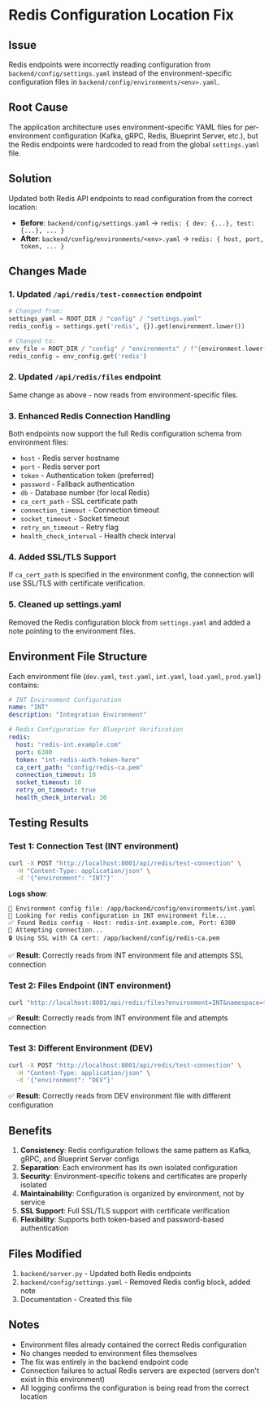 # Redis Configuration Location Fix

## Issue
Redis endpoints were incorrectly reading configuration from `backend/config/settings.yaml` instead of the environment-specific configuration files in `backend/config/environments/<env>.yaml`.

## Root Cause
The application architecture uses environment-specific YAML files for per-environment configuration (Kafka, gRPC, Redis, Blueprint Server, etc.), but the Redis endpoints were hardcoded to read from the global `settings.yaml` file.

## Solution
Updated both Redis API endpoints to read configuration from the correct location:
- **Before**: `backend/config/settings.yaml` → `redis: { dev: {...}, test: {...}, ... }`
- **After**: `backend/config/environments/<env>.yaml` → `redis: { host, port, token, ... }`

## Changes Made

### 1. Updated `/api/redis/test-connection` endpoint
```python
# Changed from:
settings_yaml = ROOT_DIR / "config" / "settings.yaml"
redis_config = settings.get('redis', {}).get(environment.lower())

# Changed to:
env_file = ROOT_DIR / "config" / "environments" / f"{environment.lower()}.yaml"
redis_config = env_config.get('redis')
```

### 2. Updated `/api/redis/files` endpoint
Same change as above - now reads from environment-specific files.

### 3. Enhanced Redis Connection Handling
Both endpoints now support the full Redis configuration schema from environment files:
- `host` - Redis server hostname
- `port` - Redis server port
- `token` - Authentication token (preferred)
- `password` - Fallback authentication
- `db` - Database number (for local Redis)
- `ca_cert_path` - SSL certificate path
- `connection_timeout` - Connection timeout
- `socket_timeout` - Socket timeout
- `retry_on_timeout` - Retry flag
- `health_check_interval` - Health check interval

### 4. Added SSL/TLS Support
If `ca_cert_path` is specified in the environment config, the connection will use SSL/TLS with certificate verification.

### 5. Cleaned up settings.yaml
Removed the Redis configuration block from `settings.yaml` and added a note pointing to the environment files.

## Environment File Structure
Each environment file (`dev.yaml`, `test.yaml`, `int.yaml`, `load.yaml`, `prod.yaml`) contains:

```yaml
# INT Environment Configuration
name: "INT"
description: "Integration Environment"

# Redis Configuration for Blueprint Verification
redis:
  host: "redis-int.example.com"
  port: 6380
  token: "int-redis-auth-token-here"
  ca_cert_path: "config/redis-ca.pem"
  connection_timeout: 10
  socket_timeout: 10
  retry_on_timeout: true
  health_check_interval: 30
```

## Testing Results

### Test 1: Connection Test (INT environment)
```bash
curl -X POST "http://localhost:8001/api/redis/test-connection" \
  -H "Content-Type: application/json" \
  -d '{"environment": "INT"}'
```

**Logs show**:
```
📁 Environment config file: /app/backend/config/environments/int.yaml
🔧 Looking for redis configuration in INT environment file...
✅ Found Redis config - Host: redis-int.example.com, Port: 6380
🔌 Attempting connection...
🔒 Using SSL with CA cert: /app/backend/config/redis-ca.pem
```

✅ **Result**: Correctly reads from INT environment file and attempts SSL connection

### Test 2: Files Endpoint (INT environment)
```bash
curl "http://localhost:8001/api/redis/files?environment=INT&namespace=test.namespace"
```

✅ **Result**: Correctly reads from INT environment file and attempts connection

### Test 3: Different Environment (DEV)
```bash
curl -X POST "http://localhost:8001/api/redis/test-connection" \
  -H "Content-Type: application/json" \
  -d '{"environment": "DEV"}'
```

✅ **Result**: Correctly reads from DEV environment file with different configuration

## Benefits

1. **Consistency**: Redis configuration follows the same pattern as Kafka, gRPC, and Blueprint Server configs
2. **Separation**: Each environment has its own isolated configuration
3. **Security**: Environment-specific tokens and certificates are properly isolated
4. **Maintainability**: Configuration is organized by environment, not by service
5. **SSL Support**: Full SSL/TLS support with certificate verification
6. **Flexibility**: Supports both token-based and password-based authentication

## Files Modified

1. `backend/server.py` - Updated both Redis endpoints
2. `backend/config/settings.yaml` - Removed Redis config block, added note
3. Documentation - Created this file

## Notes

- Environment files already contained the correct Redis configuration
- No changes needed to environment files themselves
- The fix was entirely in the backend endpoint code
- Connection failures to actual Redis servers are expected (servers don't exist in this environment)
- All logging confirms the configuration is being read from the correct location
